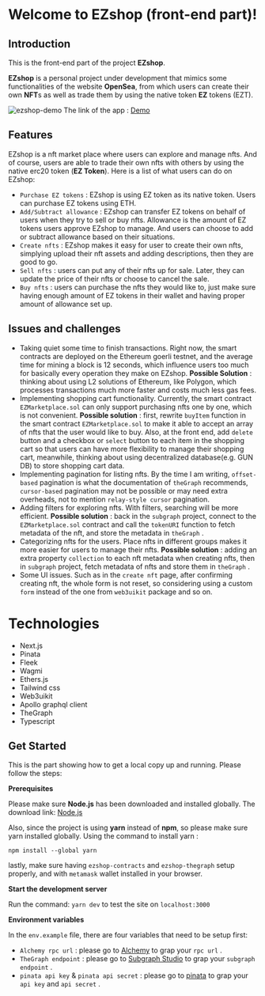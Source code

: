 ﻿# Welcome to EZshop (front-end part)!

## Introduction

This is the  front-end part of the project **EZshop**.  

**EZshop** is a personal project under development that mimics some functionalities of the website **OpenSea**, from which users can create their own **NFT**s  as well as trade them by using the native token **EZ** tokens (EZT).

![ezshop-demo](https://github.com/MyNameIsTakenOMG/project-gifs/blob/main/ezshop.gif)
The link of the app : [Demo](https://fancy-wind-5811.on.fleek.co/)

## Features

EZshop is a nft market place where users can explore and manage nfts. And of course, users are able to trade their own nfts with others by using the native erc20 token (**EZ Token**). Here is a list of what users can do on EZshop:

- `Purchase EZ tokens` :  EZshop is using EZ token as its native token. Users can purchase EZ tokens using ETH.
- `Add/Subtract allowance` : EZshop can transfer EZ tokens on behalf of users when they try to sell or buy nfts. Allowance is the amount of EZ tokens users approve EZshop to manage. And users can choose to add or subtract allowance based on their situations.
- `Create nfts` : EZshop makes it easy for user to create their own nfts, simplying upload their nft assets and adding descriptions, then they are good to go.
- `Sell nfts` :  users can put any of their nfts up for sale. Later, they can update the price of their nfts or choose to cancel the sale.
- `Buy nfts` : users can purchase the nfts they would like to, just make sure having enough amount of EZ tokens in their wallet and having proper amount of allowance set up.

## Issues and challenges

- Taking quiet some time to finish transactions. Right now, the smart contracts are deployed on the Ethereum goerli testnet, and the average time for mining a block is 12 seconds, which influence users too much for basically every operation they make on EZshop. **Possible Solution** : thinking about using L2 solutions of Ethereum, like Polygon, which processes transactions much more faster and costs much less gas fees.
-  Implementing shopping cart functionality.  Currently, the smart contract `EZMarketplace.sol` can only support purchasing nfts one by one, which is not convenient. **Possible solution** : first, rewrite `buyItem` function in the smart contract `EZMarketplace.sol` to make it able to accept an array of nfts that the user would like to buy. Also, at the front end, add `delete` button and a checkbox or `select` button to each item in the shopping cart so that users can have more flexibility to manage their shopping cart, meanwhile, thinking about using decentralized database(e.g. GUN DB) to store shopping cart data. 
- Implementing pagination for listing nfts. By the time I am writing, `offset-based` pagination is what the documentation of `theGraph` recommends, `cursor-based` pagination may not be possible or may need extra overheads, not to mention `relay-style cursor` pagination.
- Adding filters for exploring nfts. With filters, searching will be more efficient. **Possible solution** : back in the `subgraph` project, connect to the `EZMarketplace.sol` contract and call the `tokenURI` function to fetch metadata of the nft, and store the metadata in `theGraph` .
- Categorizing nfts for the users.  Place nfts in different groups makes it more easier for users to manage their nfts. **Possible solution** :  adding an extra property `collection` to each nft metadata when creating nfts, then in `subgraph` project, fetch metadata of nfts and store them in `theGraph` . 
- Some UI issues.  Such as in the `create nft` page, after confirming creating nft,  the whole form is not reset, so considering using a custom `form` instead of the one from `web3uikit` package and so on.


# Technologies

 - Next.js
 - Pinata
 - Fleek
 - Wagmi
 - Ethers.js
 - Tailwind css
 - Web3uikit
 - Apollo graphql client
 - TheGraph
 - Typescript

## Get Started

This is the part showing how to get a local copy up and running. Please follow the steps:

**Prerequisites**

Please make sure **Node.js** has been downloaded and installed globally. The download link:  [Node.js](https://nodejs.org/en/download/)

Also, since the project is using **yarn** instead of **npm**, so please make sure yarn installed globally.
Using the command to install yarn :
```
npm install --global yarn 
```
lastly, make sure having `ezshop-contracts` and `ezshop-thegraph` setup properly, and with `metamask` wallet installed in your browser.

**Start the development server**

Run the command: `yarn dev` to test the site on `localhost:3000`


**Environment variables**

In the `env.example` file, there are four variables that need to be setup first:
- `Alchemy rpc url` : please go to [Alchemy](https://www.alchemy.com/) to grap your `rpc url` .
-  `TheGraph endpoint` : please go to [Subgraph Studio](https://thegraph.com/studio/) to grap your `subgraph endpoint` .
-  `pinata api key` & `pinata api secret` : please go to [pinata](https://www.pinata.cloud/) to grap your `api key` and `api secret` .



